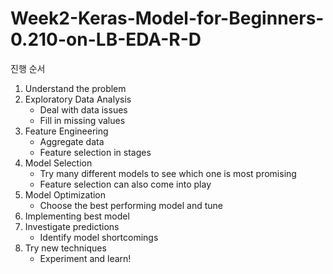 # Week2-Keras-Model-for-Beginners-0.210-on-LB-EDA-R-D

진행 순서
1. Understand the problem
2. Exploratory Data Analysis
    - Deal with data issues
    - Fill in missing values
3. Feature Engineering
    - Aggregate data
    - Feature selection in stages
4. Model Selection
    - Try many different models to see which one is most promising
    - Feature selection can also come into play
5. Model Optimization
    - Choose the best performing model and tune
6. Implementing best model
7. Investigate predictions
    - Identify model shortcomings
8. Try new techniques
    - Experiment and learn!
